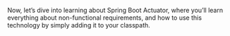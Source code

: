 Now, let’s dive into learning about Spring Boot Actuator, where you’ll learn everything about non-functional requirements, and how to use this technology by simply adding it to your classpath.
